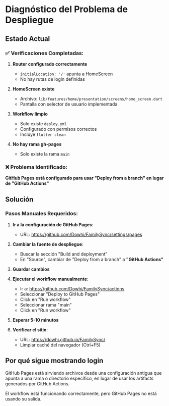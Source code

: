 # Diagnóstico del Problema de Despliegue

## Estado Actual

### ✅ Verificaciones Completadas:

1. **Router configurado correctamente**
   - `initialLocation: '/'` apunta a HomeScreen
   - No hay rutas de login definidas

2. **HomeScreen existe**
   - Archivo: `lib/features/home/presentation/screens/home_screen.dart`
   - Pantalla con selector de usuario implementada

3. **Workflow limpio**
   - Solo existe `deploy.yml`
   - Configurado con permisos correctos
   - Incluye `flutter clean`

4. **No hay rama gh-pages**
   - Solo existe la rama `main`

### ❌ Problema Identificado:

**GitHub Pages está configurado para usar "Deploy from a branch" en lugar de "GitHub Actions"**

## Solución

### Pasos Manuales Requeridos:

1. **Ir a la configuración de GitHub Pages**:
   - URL: https://github.com/Dowhi/FamilySync/settings/pages

2. **Cambiar la fuente de despliegue**:
   - Buscar la sección "Build and deployment"
   - En "Source", cambiar de "Deploy from a branch" a **"GitHub Actions"**

3. **Guardar cambios**

4. **Ejecutar el workflow manualmente**:
   - Ir a: https://github.com/Dowhi/FamilySync/actions
   - Seleccionar "Deploy to GitHub Pages"
   - Click en "Run workflow"
   - Seleccionar rama "main"
   - Click en "Run workflow"

5. **Esperar 5-10 minutos**

6. **Verificar el sitio**:
   - URL: https://dowhi.github.io/FamilySync/
   - Limpiar caché del navegador (Ctrl+F5)

## Por qué sigue mostrando login

GitHub Pages está sirviendo archivos desde una configuración antigua que apunta a una rama o directorio específico, en lugar de usar los artifacts generados por GitHub Actions.

El workflow está funcionando correctamente, pero GitHub Pages no está usando su salida.

